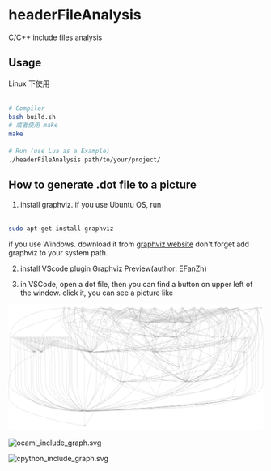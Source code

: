 # headerFileAnalysis
C/C++ include files analysis

## Usage

Linux 下使用
``` bash

# Compiler 
bash build.sh
# 或者使用 make
make

# Run (use Lua as a Example)
./headerFileAnalysis path/to/your/project/

```


## How to generate .dot file to a picture

1. install graphviz. if you use Ubuntu OS, run
``` bash

sudo apt-get install graphviz

```

if you use Windows. download it from [graphviz website](https://graphviz.org/download/)
don't forget add graphviz to your system path.


2. install VScode plugin  Graphviz Preview(author: EFanZh)

3. in VSCode, open a dot file, then you can find a button on upper left of the window.
click it, you can see a picture like 

![lua_include_graph.svg](./lua_include_graph.svg)

![ocaml_include_graph.svg](./ocaml_include_graph.svg)

![cpython_include_graph.svg](./cpython_include_graph.svg)


